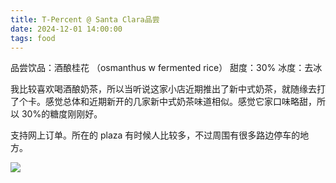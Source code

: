 ```yaml
---
title: T-Percent @ Santa Clara品尝
date: 2024-12-01 14:00:00
tags: food
---
```


品尝饮品：酒酿桂花 （osmanthus w fermented rice）
甜度：30%
冰度：去冰

我比较喜欢喝酒酿奶茶，所以当听说这家小店近期推出了新中式奶茶，就随缘去打了个卡。感觉总体和近期新开的几家新中式奶茶味道相似。感觉它家口味略甜，所以 30%的糖度刚刚好。

支持网上订单。所在的 plaza 有时候人比较多，不过周围有很多路边停车的地方。

![](image.jpg)
